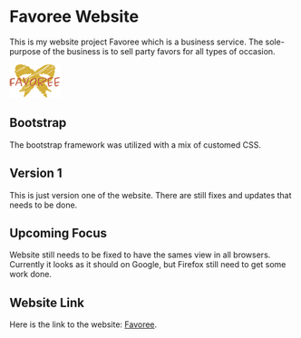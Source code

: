 # Favoree Website

This is my website project Favoree which is a business service. The sole-purpose of the business is to sell party favors for all types of occasion.


![Favoree Logo](images/logo.png)

## Bootstrap

The bootstrap framework was utilized with a mix of customed CSS.

## Version 1

This is just version one of the website. There are still fixes and updates that needs to be done.

## Upcoming Focus

Website still needs to be fixed to have the sames view in all browsers. Currently it looks as it should on Google, but Firefox still need to get some work done.


## Website Link

Here is the link to the website: [Favoree](https://ephan077.github.io/Favoree/).
